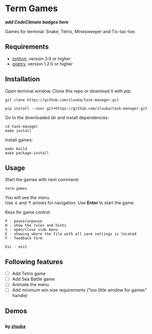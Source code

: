 # Term Games

***add CodeClimate badges here***

Games for terminal: Snake, Tetris, Minesweeper and Tic-tac-toe.


## Requirements

- [python](https://www.python.org/), version 3.9 or higher
- [poetry](https://python-poetry.org/docs/#installation), version 1.2.0 or higher


## Installation

Open terminal window.
Clone this repo or download it with pip:
```ch
git clone https://github.com/zluuba/task-manager.git
```
```ch
pip install --user git+https://github.com/zluuba/task-manager.git
```

Go to the downloaded dir and install dependencies:
```ch
cd task-manager
make install
```

Install games:
```ch
make build
make package-install
```


## Usage

Start the games with next command:
```ch
term-games
```

You will see the menu. <br/>
Use ↓ and ↑ arrows for navigation. Use **Enter** to start the game.

Keys for game control:
```ch
P - pause/unpause
H - show the rules and hints
S - open/close side menu
E - showing where the file with all save settings is located
F - feedback form

Esc - exit
```


## Following features
- [ ] Add Tetris game
- [ ] Add Sea Battle game
- [ ] Animate the menu
- [ ] Add minimum win size requirements ("too little window for games" handle)

## Demos


##

**by [zluuba](https://github.com/zluuba)**
